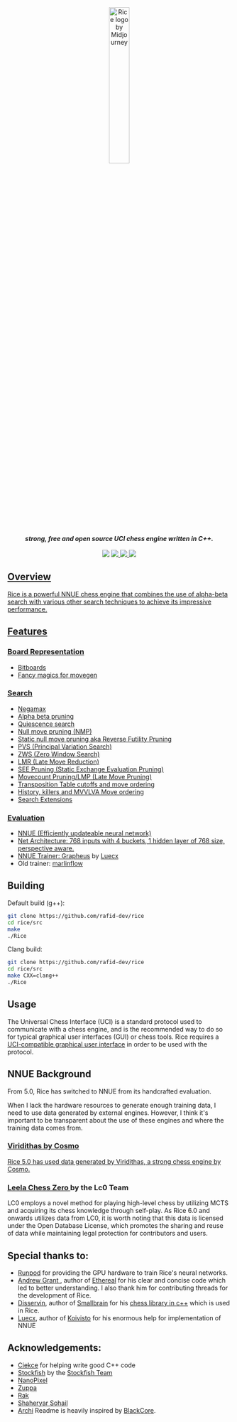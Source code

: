 <div align="center">
    <img src="./imgs/logo.png" alt="Rice logo by Midjourney" width="30%">
    <br>
    <br>
    <b><i>strong, free and open source UCI chess engine written in C++.</i></b>
    <br>
    <br>
    <img src="https://img.shields.io/github/downloads/rafid-dev/rice/total?color=green&style=for-the-badge">
    <a href="./LICENSE"><img src="https://img.shields.io/github/license/rafid-dev/rice?color=blue&style=for-the-badge">
    <img src="https://img.shields.io/github/v/release/rafid-dev/rice?color=blue&label=Latest%20release&style=for-the-badge">
    <img src="https://img.shields.io/github/last-commit/rafid-dev/rice?color=critical&style=for-the-badge">
</div>

## Overview
Rice is a powerful NNUE chess engine that combines the use of alpha-beta search with various other search techniques to achieve its impressive performance.

## Features

### Board Representation
* Bitboards
* Fancy magics for movegen

### Search

* Negamax
* Alpha beta pruning
* Quiescence search
* Null move pruning (NMP)
* Static null move pruning aka Reverse Futility Pruning
* PVS (Principal Variation Search)
* ZWS (Zero Window Search)
* LMR (Late Move Reduction)
* SEE Pruning (Static Exchange Evaluation Pruning)
* Movecount Pruning/LMP (Late Move Pruning)
* Transposition Table cutoffs and move ordering
* History, killers and MVVLVA Move ordering
* Search Extensions

### Evaluation
* NNUE (Efficiently updateable neural network)
* Net Architecture: 768 inputs with 4 buckets, 1 hidden layer of 768 size, perspective aware.
* NNUE Trainer: <a href="https://github.com/Luecx/Grapheus">Grapheus</a> by <a href="https://github.com/Luecx/">Luecx</a>
* Old trainer: <a href="https://github.com/dsekercioglu/marlinflow">marlinflow</a>

## Building
Default build (g++):

```bash
git clone https://github.com/rafid-dev/rice
cd rice/src
make 
./Rice
```

Clang build:
```bash
git clone https://github.com/rafid-dev/rice
cd rice/src
make CXX=clang++
./Rice
```

## Usage
The Universal Chess Interface (UCI) is a standard protocol used to communicate with
a chess engine, and is the recommended way to do so for typical graphical user interfaces
(GUI) or chess tools. Rice requires a <a href="https://www.chessprogramming.org/UCI#GUIs">UCI-compatible graphical user interface</a> in order to be used with the protocol.

## NNUE Background
From 5.0, Rice has switched to NNUE from its handcrafted evaluation.

When I lack the hardware resources to generate enough training data, I need to use data generated by external engines. However, I think it's important to be transparent about the use of these engines and where the training data comes from.

### <a href="https://github.com/cosmobobak/viridithas/"> Viridithas by Cosmo
Rice 5.0 has used data generated by Viridithas, a strong chess engine by Cosmo.

### <a href="https://lczero.org"> Leela Chess Zero </a> by the Lc0 Team
LC0 employs a novel method for playing high-level chess by utilizing MCTS and acquiring its chess knowledge through self-play. As Rice 6.0 and onwards utilizes data from LC0, it is worth noting that this data is licensed under the Open Database License, which promotes the sharing and reuse of data while maintaining legal protection for contributors and users.

## Special thanks to:
* <a href="https://www.runpod.io/">Runpod</a> for providing the GPU hardware to train Rice's neural networks.
* <a href="https://github.com/AndyGrant"> Andrew Grant </a>, author of <a href="https://github.com/AndyGrant/Ethereal/">Ethereal</a> for his clear and concise code which led to better understanding. I also thank him for contributing threads for the development of Rice.
* <a href="https://github.com/Disservin">Disservin</a>, author of <a href="https://github.com/Disservin/Smallbrain">Smallbrain</a> for his <a href="https://github.com/Disservin/chess-library">chess library in c++</a> which is used in Rice.
* <a href="https://github.com/Luecx/">Luecx</a>, author of <a href="https://github.com/Luecx/Koivisto/">Koivisto</a> for his enormous help for implementation of NNUE

## Acknowledgements: 
* <a href="https://github.com/Ciekce">Ciekce</a> for helping write good C++ code
* <a href="https://github.com/official-stockfish/Stockfish/">Stockfish</a> by the <a href="https://github.com/official-stockfish/">Stockfish Team</a> 
* <a href="https://github.com/mhouppin/"> NanoPixel </a>
* <a href="https://github.com/pgg106">Zuppa</a>
* <a href="https://github.com/raklaptudirm">Rak</a>
* <a href="https://github.com/TheBlackPlague">Shaheryar Sohail</a>
* <a href="https://github.com/archishou">Archi</a>
Readme is heavily inspired by <a href="https://github.com/SzilBalazs/BlackCore">BlackCore</a>.
